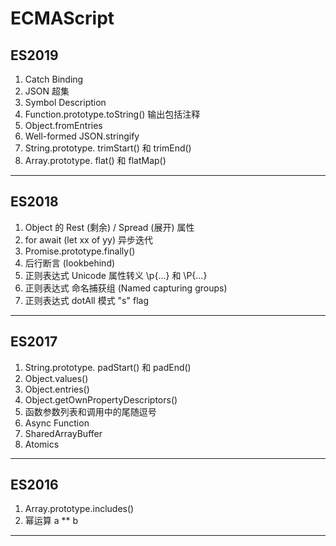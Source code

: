 # ECMAScript
## ES2019
  1. Catch Binding
  2. JSON 超集
  3. Symbol Description
  4. Function.prototype.toString() 输出包括注释
  5. Object.fromEntries
  6. Well-formed JSON.stringify
  7. String.prototype. trimStart() 和 trimEnd()
  8. Array.prototype. flat() 和 flatMap()
---
## ES2018
  1. Object 的 Rest (剩余) / Spread (展开) 属性
  2. for await (let xx of yy) 异步迭代
  3. Promise.prototype.finally()
  4. 后行断言 (lookbehind)
  5. 正则表达式 Unicode 属性转义 \p{...} 和 \P{...}
  6. 正则表达式 命名捕获组 (Named capturing groups)
  7. 正则表达式 dotAll 模式 "s" flag
---
## ES2017
  1. String.prototype. padStart() 和 padEnd()
  2. Object.values()
  3. Object.entries()
  4. Object.getOwnPropertyDescriptors()
  5. 函数参数列表和调用中的尾随逗号
  6. Async Function
  7. SharedArrayBuffer
  8. Atomics
---
## ES2016
  1. Array.prototype.includes()
  2. 幂运算 a ** b
---
